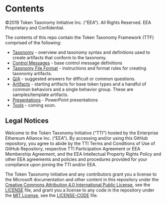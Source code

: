 # Contents

©2019 Token Taxonomy Initiative Inc. (“EEA”).  All Rights Reserved. EEA Proprietary and Confidential.

The contents of this repo contain the Token Taxonomy Framework (TTF) comprised of the following:

- [Taxonomy](token-taxonomy.md) - overview and taxonomy syntax and definitions used to create artifacts that conform to the taxonomy.
- [Control Messages](token-control-messages.md) - base control message definitions
- [Taxonomy File Format](taxonomy-file-format.md) - instructions and format rules for creating taxonomy artifacts.
- [Q/A](rude-qa.md) - suggested answers for difficult or common questions.
- [Artifacts](artifacts) - starting artifacts for base token types and a handful of common behaviors and a single behavior group.  These are samples/template artifacts.
- [Presentations](presentations) - PowerPoint presentations
- [Tools](...) - coming soon.

## Legal Notices

Welcome to the Token Taxonomy Initiative (“TTI”) hosted by the Enterprise Ethereum Alliance Inc. (“EEA”).
By accessing and/or using this GitHub repository, you agree to abide by the TTI Terms and Conditions of Use of GitHub Repository, respective TTI Participation Agreement or EEA Membership Agreement, and the EEA Intellectual Property Rights Policy and other EEA agreements and policies and procedures provided for your compliance upon joining the TTI and/or EEA.

The Token Taxonomy Initiative and any contributors grant you a license to the Microsoft documentation and other content
in this repository under the [Creative Commons Attribution 4.0 International Public License](https://creativecommons.org/licenses/by/4.0/legalcode),
see the [LICENSE](LICENSE) file, and grant you a license to any code in the repository under the [MIT License](https://opensource.org/licenses/MIT), see the
[LICENSE-CODE](LICENSE-CODE) file.